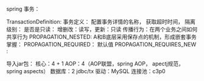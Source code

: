 spring 事务：

TransactionDefinition:
事务定义：
配置事务详情的名称，
获取超时时间，
隔离级别：
是否是只读： 增删改：读写，更新：只读
传播行为：在两个业务之间如何共享行为
PROPAGATION_NESTED:
A和B底层采用保存点的机制，形成嵌套事务
掌握：
PROPAGATION_REQUIRED： 默认值
PROPAGATION_REQUIRES_NEW :

导入jar包：
核心：4 + 1
AOP：4（AOP联盟，spring AOP， apectj规范，spring aspects）
数据库：2 jdbc/tx
驱动：MySQL
连接池：c3p0

